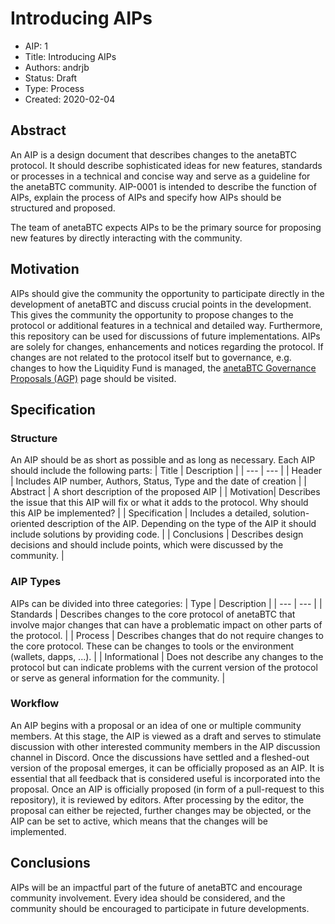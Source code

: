 # Introducing AIPs
* AIP: 1
* Title: Introducing AIPs
* Authors: andrjb
* Status: Draft
* Type: Process
* Created: 2020-02-04

## Abstract
An AIP is a design document that describes changes to the anetaBTC protocol. It should describe sophisticated ideas for new features, standards or processes in a technical and concise way and serve as a guideline for the anetaBTC community. AIP-0001 is intended to describe the function of AIPs, explain the process of AIPs and specify how AIPs should be structured and proposed. 

The team of anetaBTC expects AIPs to be the primary source for proposing new features by directly interacting with the community.

## Motivation
AIPs should give the community the opportunity to participate directly in the development of anetaBTC and discuss crucial points in the development. This gives the community the opportunity to propose changes to the protocol or additional features in a technical and detailed way. Furthermore, this repository can be used for discussions of future implementations. AIPs are solely for changes, enhancements and notices regarding the protocol. If changes are not related to the protocol itself but to governance, e.g. changes to how the Liquidity Fund is managed, the [anetaBTC Governance Proposals (AGP)](agp-0001.md) page should be visited.

## Specification
### Structure
An AIP should be as short as possible and as long as necessary. 
Each AIP should include the following parts: 
| Title | Description |
| ---  | ---  | 
| Header | Includes AIP number, Authors, Status, Type and the date of creation |
| Abstract | A short description of the proposed AIP |
| Motivation| Describes the issue that this AIP will fix or what it adds to the protocol. Why should this AIP be implemented? |
| Specification | Includes a detailed, solution-oriented description of the AIP. Depending on the type of the AIP it should include solutions by providing code. |
| Conclusions | Describes design decisions and should include points, which were discussed by the community.  |

### AIP Types
AIPs can be divided into three categories:
| Type | Description |
| ---  | ---  | 
| Standards | Describes changes to the core protocol of anetaBTC that involve major changes that can have a problematic impact on other parts of the protocol. |
| Process | Describes changes that do not require changes to the core protocol. These can be changes to tools or the environment (wallets, dapps, ...). |
| Informational | Does not describe any changes to the protocol but can indicate problems with the current version of the protocol or serve as general information for the community. |

### Workflow
An AIP begins with a proposal or an idea of one or multiple community members. At this stage, the AIP is viewed as a draft and serves to stimulate discussion with other interested community members in the AIP discussion channel in Discord. Once the discussions have settled and a fleshed-out version of the proposal emerges, it can be officially proposed as an AIP. It is essential that all feedback that is considered useful is incorporated into the proposal. Once an AIP is officially proposed (in form of a pull-request to this repository), it is reviewed by editors. After processing by the editor, the proposal can either be rejected, further changes may be objected, or the AIP can be set to active, which means that the changes will be implemented. 
## Conclusions
AIPs will be an impactful part of the future of anetaBTC and encourage community involvement. Every idea should be considered, and the community should be encouraged to participate in future developments. 
